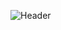 ![Header](https://capsule-render.vercel.app/api?type=waving&color=auto&height=300&section=header&text=Hello%20World!&fontSize=90&section=footer)

